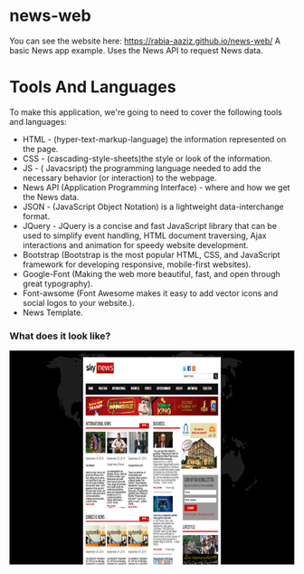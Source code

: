 # news-web

You can see the website here: https://rabia-aaziz.github.io/news-web/
A basic News app example. Uses the News API to request News data.

# Tools And Languages
To make this application, we're going to need to cover the following tools and languages:
- HTML - (hyper-text-markup-language) the information represented on the page.
- CSS - (cascading-style-sheets)the style or look of the information.
- JS - ( Javacsript) the programming language needed to add the necessary behavior (or interaction) to the webpage.
- News API (Application Programming Interface) - where and how we get the News data.
- JSON - (JavaScript Object Notation) is a lightweight data-interchange format.
- JQuery - JQuery is a concise and fast JavaScript library that can be used to simplify event handling, HTML document traversing, Ajax       interactions and animation for speedy website development.
- Bootstrap (Bootstrap is the most popular HTML, CSS, and JavaScript framework for developing responsive, mobile-first websites).
- Google-Font (Making the web more beautiful, fast, and open through great typography).
- Font-awsome (Font Awesome makes it easy to add vector icons and social logos to your website.).
- News Template.

### What does it look like?
![mockup-en](https://github.com/rabia-aaziz/news-web/blob/master/image/news.png)


